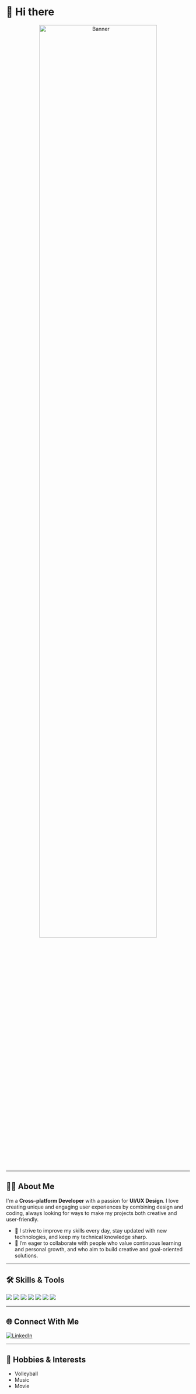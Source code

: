 # 👋 Hi there

<p align="center">
  <img src="https://github.com/IamHo3ein-dev/IamHo3ein-dev/edit/master/image/banner.jpg" alt="Banner" width="80%" />
  <!-- Replace the above link with your custom banner if you create one! -->
</p>

---

## 👨‍💻 About Me

I'm a **Cross-platform Developer** with a passion for **UI/UX Design**. I love creating unique and engaging user experiences by combining design and coding, always looking for ways to make my projects both creative and user-friendly.

- 🌱 I strive to improve my skills every day, stay updated with new technologies, and keep my technical knowledge sharp.
- 🤝 I’m eager to collaborate with people who value continuous learning and personal growth, and who aim to build creative and goal-oriented solutions.

---

## 🛠️ Skills & Tools

<p>
  <img src="https://img.shields.io/badge/Dart-0175C2?style=for-the-badge&logo=dart&logoColor=white" />
  <img src="https://img.shields.io/badge/Flutter-02569B?style=for-the-badge&logo=flutter&logoColor=white" />
  <img src="https://img.shields.io/badge/Figma-F24E1E?style=for-the-badge&logo=figma&logoColor=white" />
  <img src="https://img.shields.io/badge/HTML5-E34F26?style=for-the-badge&logo=html5&logoColor=white" />
  <img src="https://img.shields.io/badge/CSS3-1572B6?style=for-the-badge&logo=css3&logoColor=white" />
  <img src="https://img.shields.io/badge/JavaScript-F7DF1E?style=for-the-badge&logo=javascript&logoColor=black" />
  <img src="https://img.shields.io/badge/Python-3776AB?style=for-the-badge&logo=python&logoColor=white" />
</p>

---

## 🌐 Connect With Me

[![LinkedIn](https://img.shields.io/badge/LinkedIn-0A66C2?style=for-the-badge&logo=linkedin&logoColor=white)](https://www.linkedin.com/in/hossein-bakhtiari-5825142a3?utm_source=share&utm_campaign=share_via&utm_content=profile&utm_medium=ios_app)

---

## 🎾 Hobbies & Interests

- Volleyball
- Music
- Movie
